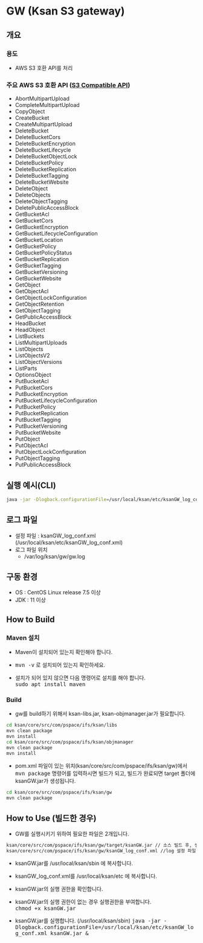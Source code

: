 # GW (Ksan S3 gateway)

## 개요

### 용도
* AWS S3 호환 API를 처리

### 주요 AWS S3 호환 API ([S3 Compatible API](docs/s3-compatible-api.pdf))
* AbortMultipartUpload
* CompleteMultipartUpload
* CopyObject
* CreateBucket
* CreateMultipartUpload
* DeleteBucket
* DeleteBucketCors
* DeleteBucketEncryption
* DeleteBucketLifecycle
* DeleteBucketObjectLock
* DeleteBucketPolicy
* DeleteBucketReplication
* DeleteBucketTagging
* DeleteBucketWebsite
* DeleteObject
* DeleteObjects
* DeleteObjectTagging
* DeletePublicAccessBlock
* GetBucketAcl
* GetBucketCors
* GetBucketEncryption
* GetBucketLifecycleConfiguration
* GetBucketLocation
* GetBucketPolicy
* GetBucketPolicyStatus
* GetBucketReplication
* GetBucketTagging
* GetBucketVersioning
* GetBucketWebsite
* GetObject
* GetObjectAcl
* GetObjectLockConfiguration
* GetObjectRetention
* GetObjectTagging
* GetPublicAccessBlock
* HeadBucket
* HeadObject
* ListBuckets
* ListMultipartUploads
* ListObjects
* ListObjectsV2
* ListObjectVersions
* ListParts
* OptionsObject
* PutBucketAcl
* PutBucketCors
* PutBucketEncryption
* PutBucketLifecycleConfiguration
* PutBucketPolicy
* PutBucketReplication
* PutBucketTagging
* PutBucketVersioning
* PutBucketWebsite
* PutObject
* PutObjectAcl
* PutObjectLockConfiguration
* PutObjectTagging
* PutPublicAccessBlock

## 실행 예시(CLI)
```bash
java -jar -Dlogback.configurationFile=/usr/local/ksan/etc/ksanGW_log_conf.xml ksanGW.jar &
```

## 로그 파일
* 설정 파일 : ksanGW_log_conf.xml (/usr/local/ksan/etc/ksanGW_log_conf.xml)
* 로그 파일 위치
  * /var/log/ksan/gw/gw.log

## 구동 환경

* OS : CentOS Linux release 7.5 이상
* JDK : 11 이상

## How to Build

### Maven 설치
* Maven이 설치되어 있는지 확인해야 합니다.

* <kbd>mvn -v</kbd> 로 설치되어 있는지 확인하세요.

* 설치가 되어 있지 않으면 다음 명령어로 설치를 해야 합니다. <br> 
<kbd>sudo apt install maven</kbd>

### Build
* gw를 build하기 위해서 ksan-libs.jar, ksan-objmanager.jar가 필요합니다. 
```bash
cd ksan/core/src/com/pspace/ifs/ksan/libs
mvn clean package
mvn install
cd ksan/core/src/com/pspace/ifs/ksan/objmanager
mvn clean package
mvn install
```
* pom.xml 파일이 있는 위치(ksan/core/src/com/pspace/ifs/ksan/gw)에서 <kbd>mvn package</kbd> 명령어를 입력하시면 빌드가 되고, 빌드가 완료되면 target 폴더에 ksanGW.jar가 생성됩니다.
```bash
cd ksan/core/src/com/pspace/ifs/ksan/gw
mvn clean package
```

## How to Use (빌드한 경우)

* GW를 실행시키기 위하여 필요한 파일은 2개입니다.
```bash
ksan/core/src/com/pspace/ifs/ksan/gw/target/ksanGW.jar // 소스 빌드 후, 생성된 실행 파일	
ksan/core/src/com/pspace/ifs/ksan/gw/ksanGW_log_conf.xml //log 설정 파일
``` 
* ksanGW.jar를 /usr/local/ksan/sbin 에 복사합니다.
* ksanGW_log_conf.xml를 /usr/local/ksan/etc 에 복사합니다.

* ksanGW.jar의 실행 권한을 확인합니다.
 * ksanGW.jar의 실행 권한이 없는 경우 실행권한을 부여합니다. <br>
 <kbd>chmod +x ksanGW.jar</kbd>
 
* ksanGW.jar를 실행합니다. (/usr/local/ksan/sbin)
<kbd>java -jar -Dlogback.configurationFile=/usr/local/ksan/etc/ksanGW_log_conf.xml ksanGW.jar &</kbd>
